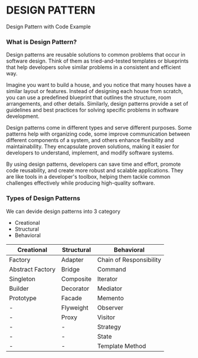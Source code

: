 # DESIGN PATTERN
Design Pattern with Code Example

### What is Design Pattern?
Design patterns are reusable solutions to common problems that occur in software design. Think of them as tried-and-tested templates or blueprints that help developers solve similar problems in a consistent and efficient way.

Imagine you want to build a house, and you notice that many houses have a similar layout or features. Instead of designing each house from scratch, you can use a predefined blueprint that outlines the structure, room arrangements, and other details. Similarly, design patterns provide a set of guidelines and best practices for solving specific problems in software development.

Design patterns come in different types and serve different purposes. Some patterns help with organizing code, some improve communication between different components of a system, and others enhance flexibility and maintainability. They encapsulate proven solutions, making it easier for developers to understand, implement, and modify software systems.

By using design patterns, developers can save time and effort, promote code reusability, and create more robust and scalable applications. They are like tools in a developer's toolbox, helping them tackle common challenges effectively while producing high-quality software.

### Types of Design Patterns
We can devide design patterns into 3 category

- Creational
- Structural
- Behavioral

|        Creational        |        Structural        |        Behavioral        |
|--------------------------|--------------------------|--------------------------|
|   Factory                |   Adapter                |  Chain of Responsibility |
|   Abstract Factory       |   Bridge                 |  Command                 | 
|   Singleton              |   Composite              |  Iterator                |
|   Builder                |   Decorator              |  Mediator                |
|   Prototype              |   Facade                 |  Memento                 |
|   -                      |   Flyweight              |  Observer                |
|   -                      |   Proxy                  |  Visitor                 |
|   -                      |   -                      |  Strategy                |
|   -                      |   -                      |  State                   |
|   -                      |   -                      |  Template Method         |
